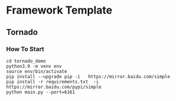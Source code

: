 # Framework Template

## Tornado

### How To Start

```
cd tornado_demo
python3.9 -m venv env
source env/bin/activate
pip install --upgrade pip -i   https://mirror.baidu.com/simple
pip install -r requirements.txt  -i   https://mirror.baidu.com/pypi/simple
python main.py --port=6161
```